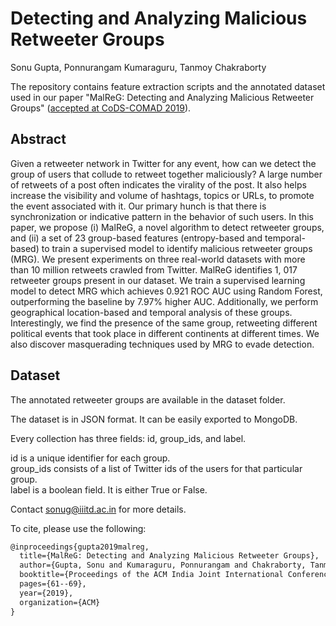# Detecting and Analyzing Malicious Retweeter Groups

Sonu Gupta, Ponnurangam Kumaraguru, Tanmoy Chakraborty

The repository contains feature extraction scripts and the annotated dataset used in our paper "MalReG: Detecting and Analyzing Malicious Retweeter Groups" ([accepted at CoDS-COMAD 2019](http://www.cods-comad.in/2019/index.html)). 

## Abstract

Given a retweeter network in Twitter for any event, how can we detect the group of users that collude to retweet together maliciously? A large number of retweets of a post often indicates the virality of the post. It also helps increase the visibility and volume of hashtags, topics or URLs, to promote the event associated with it. Our primary hunch is that there is synchronization or indicative pattern in the behavior of such users. In this paper, we propose (i) MalReG, a novel algorithm to detect retweeter groups, and (ii) a set of 23 group-based features (entropy-based and temporal-based) to train a supervised model to identify malicious retweeter groups (MRG). We present experiments on three real-world datasets with more than 10 million retweets crawled from Twitter. MalReG identifies 1, 017 retweeter groups present in our dataset. We train a supervised learning model to detect MRG which achieves 0.921 ROC AUC using Random Forest, outperforming the baseline by 7.97% higher AUC. Additionally, we perform geographical location-based and temporal analysis of these groups. Interestingly, we find the presence of the same group, retweeting different political events that took place in different continents at different times. We also discover masquerading techniques used by MRG to evade detection.

## Dataset

The annotated retweeter groups are available in the dataset folder. 

The dataset is in JSON format. It can be easily exported to MongoDB.

Every collection has three fields: id, group_ids, and label.

id is a unique identifier for each group.<br>
group_ids consists of a list of Twitter ids of the users for that particular group.<br>
label is a boolean field. It is either True or False.

Contact sonug@iiitd.ac.in for more details.

To cite, please use the following:

```latex
@inproceedings{gupta2019malreg,
  title={MalReG: Detecting and Analyzing Malicious Retweeter Groups},
  author={Gupta, Sonu and Kumaraguru, Ponnurangam and Chakraborty, Tanmoy},
  booktitle={Proceedings of the ACM India Joint International Conference on Data Science and Management of Data},
  pages={61--69},
  year={2019},
  organization={ACM}
}
```
